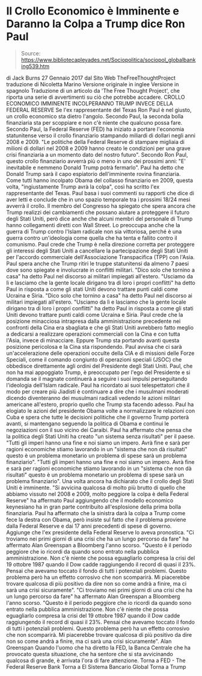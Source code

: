 # Il Crollo Economico è Imminente e Daranno la Colpa a Trump dice Ron Paul

> Source: https://www.bibliotecapleyades.net/Sociopolitica/sociopol_globalbanking539.htm

di Jack Burns
27 Gennaio 2017
dal Sito Web TheFreeThoughtProject
traduzione di Nicoletta Marino
Versione originale in inglee
Versione in spagnolo
Traduzione di un articolo da
'The Free Thought Project',
che riporta una serie di avvertimenti
su ciò che potrebbe accadere.
CROLLO ECONOMICO IMMINENTE
INCOLPERANNO TRUMP INVECE DELLA FEDERAL RESERVE
Se l'ex rappresentante del Texas Ron Paul è nel giusto, un crollo economico sta dietro l'angolo.
Secondo Paul, la seconda bolla finanziaria sta per scoppiare e non c'è niente che qualcuno possa fare.
Secondo Paul, la Federal Reserve (FED) ha iniziato a portare l'economia statunitense verso il crollo finanziario stampando miliardi di dollari negli anni 2008 e 2009.
"Le politiche della Federal Reserve di stampare migliaia di milioni di dollari nel 2008 e 2009 hanno creato le condizioni per una grave crisi finanziaria a un momento dato del nostro futuro".
Secondo Ron Paul, questo crollo finanziario avverrà più o meno in uno dei prossimi anni:
"E' inevitabile e nemmeno Donald Trump potrà fermarlo".
Paul ha detto che Donald Trump sarà il capo espiatorio dell'imminente rovina finanziaria.
Come tutti hanno incolpato Obama del collasso finanziario en 2009, questa volta, "ingiustamente Trump avrà la colpa", così ha scritto l'ex rappresentante del Texas.
Paul basa i suoi commenti su rapporti che dice di aver letti e conclude che in uno spazio temporale tra i prossimi 18/24 mesi avverrà il crollo.
Il membro del Congresso ha spiegato che spera ancora che Trump realizzi dei cambiamenti che possano aiutare a proteggere il futuro degli Stati Uniti, però dice anche che alcuni membri del personale di Trump hanno collegamenti diretti con Wall Street.
Lo preoccupa anche che la guerra di Trump contro l'Islam radicale non sia vittoriosa, perché è una guerra contro un'ideologia come quella che ha tenta e fallito contro il comunismo.
Paul crede che Trump è nella direzione corretta per proteggere gli interessi degli Stati Uniti a cancellare la partecipazione degli Stati Uniti per l'accordo commerciale dell'Associazione Transpacifica (TPP) con l'Asia.
Paul spera anche che Trump ritiri le truppe statunitensi da almeno 7 paesi dove sono spiegate e involucrate in conflitti militari.
"Dico solo che tornino a casa" ha detto Paul nel discorso ai militari impiegati all'estero. "Usciamo da lì e lasciamo che la gente locale dirigano tra di loro i propri conflitti" ha detto Paul in risposta a come gli stati Uniti devono trattare punti caldi come Ucraina e Siria.
"Dico solo che tornino a casa" ha detto Paul nel discorso ai militari impiegati all'estero.
"Usciamo da lì e lasciamo che la gente locale dirigano tra di loro i propri conflitti" ha detto Paul in risposta a come gli stati Uniti devono trattare punti caldi come Ucraina e Siria.
Paul crede che la posizione minacciosa intrapresa dalla amministrazione precedente nei confronti della Cina era sbagliata e che gli Stati Uniti avrebbero fatto meglio a dedicarsi a realizzare operazioni commerciali con la Cina e con tutta l'Asia, invece di minacciare.
Eppure Trump sta portando avanti questa posizione pericolosa e la Cina sta rispondendo.
Paul avvisa che ci sarà un'accelerazione delle operazioni occulte della CIA e di missioni delle Forze Speciali, come il comando congiunto di operazioni speciali (JSOC) che obbedisce direttamente agli ordini del Presidente degli Stati Uniti.
Paul, che non ha mai appoggiato Trump, è preoccupato per l'ego del Presidente e si domanda se il magnate continuerà a seguire i suoi impulsi perseguitando l'ideologia dell'Islam radicale.
Paul ha ricordato ai suoi telespettatori che il modo per creare più Jiadisti è continuare a dire che i musulmani moderati dicendo diventeranno dei musulmani radicali vedendo le azioni militari americane all'estero, proprio quello che Trump sta facendo adesso.
Paul ha elogiato le azioni del presidente Obama volte a normalizzare le relazioni con Cuba e spera che tutte le decisioni politiche che il governo Trump porterà avanti, si mantengano seguendo la politica di Obama e continui le negoziazioni con il suo vicino dei Caraibi.
Paul ha affermato che pensa che la politica degli Stati Uniti ha creato "un sistema senza risultati" per il paese.
"Tutti gli imperi hanno una fine e noi siamo un impero. Avrà fine e sarà per ragioni economiche stiamo lavorando in un "sistema che non dà risultati" questo è un problema monetario un problema di spese sarà un problema finanziario".
"Tutti gli imperi hanno una fine e noi siamo un impero.
Avrà fine e sarà per ragioni economiche stiamo lavorando in un "sistema che non dà risultati" questo è un problema monetario un problema di spese sarà un problema finanziario".
Una volta ancora ha dichiarato che il crollo degli Stati Uniti è imminente.
"Si avvicina qualcosa di molto più brutto di quello che abbiamo vissuto nel 2008 e 2009, molto peggiore la colpa è della Federal Reserve" ha affermato Paul aggiungendo che il modello economico keynesiano ha in gran parte contribuito all'esplosione della prima bolla finanziaria.
Paul ha affermato che la sinistra darà la colpa a Trump come fece la destra con Obama, però insiste sul fatto che il problema proviene dalla Federal Reserve e dai 17 anni precedenti di spese di governo.
Aggiunge che l'ex presidente della Federal Reserve lo aveva pronostica.
"Ci troviamo nei primi giorni di una crisi che ha un lungo percorso da fare" ha affermato Alan Greenspan a Bloomberg l'anno scorso. "Questo è il periodo peggiore che io ricordi da quando sono entrato nella pubblica amministrazione. Non c'è niente che possa eguagliarlo compresa la crisi del 19 ottobre 1987 quando il Dow cadde raggiungendo il record di quasi il 23%. Pensai che avevamo toccato il fondo di tutti i potenziali problemi. Questo problema però ha un effetto corrosivo che non scomparirà. Mi piacerebbe trovare qualcosa di più positivo da dire non so come andrà a finire, ma ci sarà una crisi sicuramente".
"Ci troviamo nei primi giorni di una crisi che ha un lungo percorso da fare" ha affermato Alan Greenspan a Bloomberg l'anno scorso.
"Questo è il periodo peggiore che io ricordi da quando sono entrato nella pubblica amministrazione. Non c'è niente che possa eguagliarlo compresa la crisi del 19 ottobre 1987 quando il Dow cadde raggiungendo il record di quasi il 23%.
Pensai che avevamo toccato il fondo di tutti i potenziali problemi.
Questo problema però ha un effetto corrosivo che non scomparirà. Mi piacerebbe trovare qualcosa di più positivo da dire non so come andrà a finire, ma ci sarà una crisi sicuramente".
Alan Greenspan
Quando l'uomo che ha diretto la FED, la Banca Centrale che ha provocato questa situazione, che ha sentore che si sta avvicinando qualcosa di grande, è arrivata l'ora di fare attenzione.
Torna a FED - The Federal Reserve Bank
Torna a El Sistema Bancario Global
Torna a Trump

